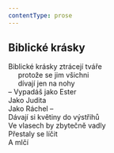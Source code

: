 ```yaml
---
contentType: prose
---
```


## Biblické krásky

Biblické krásky ztrácejí tváře  
     protože se jim všichni  
     dívají jen na nohy  
– Vypadáš jako Ester  
Jako Judita  
Jako Ráchel –  
Dávají si květiny do výstřihů  
Ve vlasech by zbytečně vadly  
Přestaly se líčit  
A mlčí

